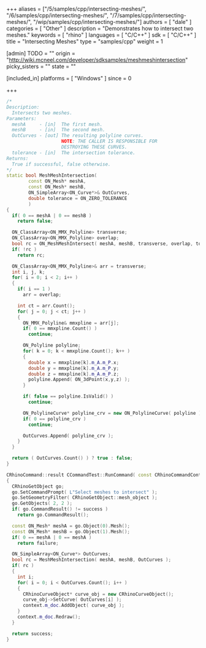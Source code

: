 +++
aliases = ["/5/samples/cpp/intersecting-meshes/", "/6/samples/cpp/intersecting-meshes/", "/7/samples/cpp/intersecting-meshes/", "/wip/samples/cpp/intersecting-meshes/"]
authors = [ "dale" ]
categories = [ "Other" ]
description = "Demonstrates how to intersect two meshes."
keywords = [ "rhino" ]
languages = [ "C/C++" ]
sdk = [ "C/C++" ]
title = "Intersecting Meshes"
type = "samples/cpp"
weight = 1

[admin]
TODO = ""
origin = "http://wiki.mcneel.com/developer/sdksamples/meshmeshintersection"
picky_sisters = ""
state = ""

[included_in]
platforms = [ "Windows" ]
since = 0

+++

```cpp
/*
Description:
  Intersects two meshes.
Parameters:
  meshA     - [in]  The first mesh.
  meshB     - [in]  The second mesh.
  OutCurves - [out] The resulting polyline curves.
                    NOTE: THE CALLER IS RESPONSIBLE FOR
                    DESTROYING THESE CURVES.
  tolerance - [in]  The intersection tolerance.
Returns:
  True if successful, false otherwise.
*/
static bool MeshMeshIntersection(
        const ON_Mesh* meshA,
        const ON_Mesh* meshB,
        ON_SimpleArray<ON_Curve*>& OutCurves,
        double tolerance = ON_ZERO_TOLERANCE
        )
{
  if( 0 == meshA | 0 == meshB )
    return false;

  ON_ClassArray<ON_MMX_Polyline> transverse;
  ON_ClassArray<ON_MMX_Polyline> overlap;
  bool rc = ON_MeshMeshIntersect( meshA, meshB, transverse, overlap, tolerance, tolerance );
  if( !rc )
    return rc;

  ON_ClassArray<ON_MMX_Polyline>& arr = transverse;
  int i, j, k;
  for( i = 0; i < 2; i++ )
  {
    if( i == 1 )
      arr = overlap;

    int ct = arr.Count();
    for( j = 0; j < ct; j++ )
    {
      ON_MMX_Polyline& mmxpline = arr[j];
      if( 0 == mmxpline.Count() )
        continue;

      ON_Polyline polyline;
      for( k = 0; k < mmxpline.Count(); k++ )
      {
        double x = mmxpline[k].m_A.m_P.x;
        double y = mmxpline[k].m_A.m_P.y;
        double z = mmxpline[k].m_A.m_P.z;
        polyline.Append( ON_3dPoint(x,y,z) );
      }

      if( false == polyline.IsValid() )
        continue;

      ON_PolylineCurve* polyline_crv = new ON_PolylineCurve( polyline );
      if( 0 == polyline_crv )
        continue;

      OutCurves.Append( polyline_crv );
    }
  }

  return ( OutCurves.Count() ) ? true : false;
}

CRhinoCommand::result CCommandTest::RunCommand( const CRhinoCommandContext& context )
{
  CRhinoGetObject go;
  go.SetCommandPrompt( L"Select meshes to intersect" );
  go.SetGeometryFilter( CRhinoGetObject::mesh_object );
  go.GetObjects( 2, 2 );
  if( go.CommandResult() != success )
    return go.CommandResult();

  const ON_Mesh* meshA = go.Object(0).Mesh();
  const ON_Mesh* meshB = go.Object(1).Mesh();
  if( 0 == meshA | 0 == meshA )
    return failure;

  ON_SimpleArray<ON_Curve*> OutCurves;
  bool rc = MeshMeshIntersection( meshA, meshB, OutCurves );
  if( rc )
  {
    int i;
    for( i = 0; i < OutCurves.Count(); i++ )
    {
      CRhinoCurveObject* curve_obj = new CRhinoCurveObject();
      curve_obj->SetCurve( OutCurves[i] );
      context.m_doc.AddObject( curve_obj );
    }
    context.m_doc.Redraw();
  }

  return success;
}
```
